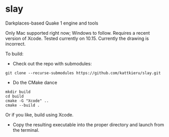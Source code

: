 # slay
Darkplaces-based Quake 1 engine and tools

Only Mac supported right now; Windows to follow.  Requires a recent version of Xcode.  Tested currently on 10.15.  Currently the drawing is incorrect.

To build:

* Check out the repo with submodules:
```
git clone --recurse-submodules https://github.com/kattkieru/slay.git
```

* Do the CMake dance
```
mkdir build
cd build
cmake -G "Xcode" ..
cmake --build .
```

Or if you like, build using Xcode.

* Copy the resulting executable into the proper directory and launch from the terminal.

